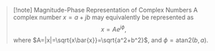 >[!note] Magnitude-Phase Representation of Complex Numbers
>A complex number $x=a+jb$ may equivalently be represented as
>$$x=Ae^{j \phi},$$
>where $A=|x|=\sqrt{x\bar{x}}=\sqrt{a^2+b^2}$, and $\phi = \text{atan2}(b, a)$.

